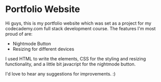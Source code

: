 Portfolio Website
=

Hi guys, this is my portfolio website which was set as a project for my codecademy.com full stack development course.
The features I'm most proud of are:
+ Nightmode Button
+ Resizing for different devices

I used HTML to write the elements, CSS for the styling and resizing functionality, and a little bit javacript for the nightmode button.

I'd love to hear any suggestions for improvements. :)
